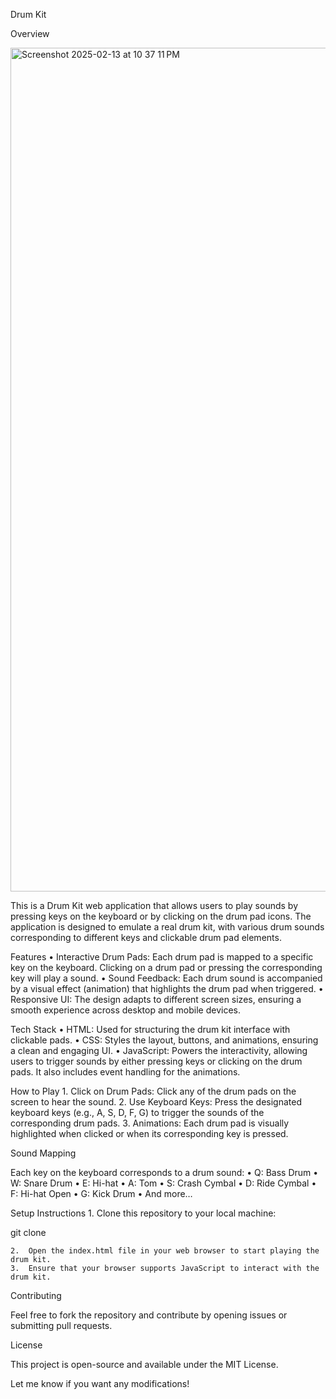 

Drum Kit

Overview

<img width="1350" alt="Screenshot 2025-02-13 at 10 37 11 PM" src="https://github.com/user-attachments/assets/707dd7e3-e75b-4c6f-900f-758cf1e5f7e4" />


This is a Drum Kit web application that allows users to play sounds by pressing keys on the keyboard or by clicking on the drum pad icons. The application is designed to emulate a real drum kit, with various drum sounds corresponding to different keys and clickable drum pad elements.

Features
	•	Interactive Drum Pads: Each drum pad is mapped to a specific key on the keyboard. Clicking on a drum pad or pressing the corresponding key will play a sound.
	•	Sound Feedback: Each drum sound is accompanied by a visual effect (animation) that highlights the drum pad when triggered.
	•	Responsive UI: The design adapts to different screen sizes, ensuring a smooth experience across desktop and mobile devices.

Tech Stack
	•	HTML: Used for structuring the drum kit interface with clickable pads.
	•	CSS: Styles the layout, buttons, and animations, ensuring a clean and engaging UI.
	•	JavaScript: Powers the interactivity, allowing users to trigger sounds by either pressing keys or clicking on the drum pads. It also includes event handling for the animations.

How to Play
	1.	Click on Drum Pads: Click any of the drum pads on the screen to hear the sound.
	2.	Use Keyboard Keys: Press the designated keyboard keys (e.g., A, S, D, F, G) to trigger the sounds of the corresponding drum pads.
	3.	Animations: Each drum pad is visually highlighted when clicked or when its corresponding key is pressed.

Sound Mapping

Each key on the keyboard corresponds to a drum sound:
	•	Q: Bass Drum
	•	W: Snare Drum
	•	E: Hi-hat
	•	A: Tom
	•	S: Crash Cymbal
	•	D: Ride Cymbal
	•	F: Hi-hat Open
	•	G: Kick Drum
	•	And more…

Setup Instructions
	1.	Clone this repository to your local machine:

git clone <repository-url>


	2.	Open the index.html file in your web browser to start playing the drum kit.
	3.	Ensure that your browser supports JavaScript to interact with the drum kit.

Contributing

Feel free to fork the repository and contribute by opening issues or submitting pull requests.

License

This project is open-source and available under the MIT License.

Let me know if you want any modifications!
